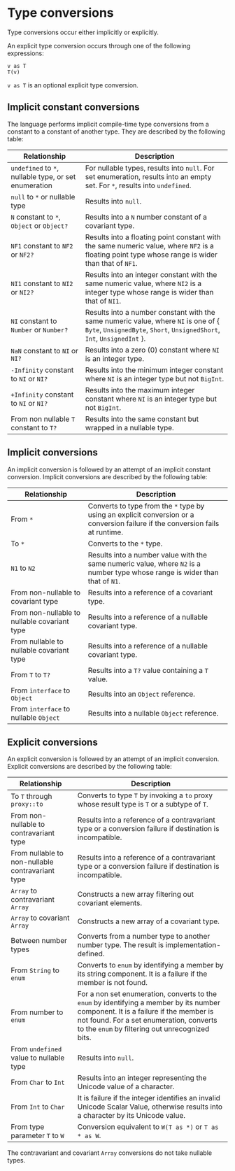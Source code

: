 # Type conversions

Type conversions occur either implicitly or explicitly.

An explicit type conversion occurs through one of the following expressions:

```
v as T
T(v)
```

`v as T` is an optional explicit type conversion.

## Implicit constant conversions

The language performs implicit compile-time type conversions from a constant to a constant of another type. They are described by the following table:

| Relationship | Description |
| ------------ | ----------- |
| `undefined` to `*`, nullable type, or set enumeration | For nullable types, results into `null`. For set enumeration, results into an empty set. For `*`, results into `undefined`. |
| `null` to `*` or nullable type | Results into `null`. |
| `N` constant to `*`, `Object` or `Object?` | Results into a `N` number constant of a covariant type. |
| `NF1` constant to `NF2` or `NF2?` | Results into a floating point constant with the same numeric value, where `NF2` is a floating point type whose range is wider than that of `NF1`. |
| `NI1` constant to `NI2` or `NI2?` | Results into an integer constant with the same numeric value, where `NI2` is a integer type whose range is wider than that of `NI1`. |
| `NI` constant to `Number` or `Number?` | Results into a number constant with the same numeric value, where `NI` is one of \{ `Byte`, `UnsignedByte`, `Short`, `UnsignedShort`, `Int`, `UnsignedInt` \}. |
| `NaN` constant to `NI` or `NI?` | Results into a zero (0) constant where `NI` is an integer type. |
| `-Infinity` constant to `NI` or `NI?` | Results into the minimum integer constant where `NI` is an integer type but not `BigInt`. |
| `+Infinity` constant to `NI` or `NI?` | Results into the maximum integer constant where `NI` is an integer type but not `BigInt`. |
| From non nullable `T` constant to `T?` | Results into the same constant but wrapped in a nullable type. |

## Implicit conversions

An implicit conversion is followed by an attempt of an implicit constant conversion. Implicit conversions are described by the following table:

| Relationship | Description |
| ------------ | ----------- |
| From `*` | Converts to type from the `*` type by using an explicit conversion or a conversion failure if the conversion fails at runtime. |
| To `*` | Converts to the `*` type. |
| `N1` to `N2` | Results into a number value with the same numeric value, where `N2` is a number type whose range is wider than that of `N1`. |
| From non-nullable to covariant type | Results into a reference of a covariant type. |
| From non-nullable to nullable covariant type | Results into a reference of a nullable covariant type. |
| From nullable to nullable covariant type | Results into a reference of a nullable covariant type. |
| From `T` to `T?` | Results into a `T?` value containing a `T` value. |
| From `ìnterface` to `Object` | Results into an `Object` reference. |
| From `ìnterface` to nullable `Object` | Results into a nullable `Object` reference. |

## Explicit conversions

An explicit conversion is followed by an attempt of an implicit conversion. Explicit conversions are described by the following table:

| Relationship | Description |
| ------------ | ----------- |
| To `T` through `proxy::to` | Converts to type `T` by invoking a `to` proxy whose result type is `T` or a subtype of `T`. |
| From non-nullable to contravariant type | Results into a reference of a contravariant type or a conversion failure if destination is incompatible. |
| From nullable to non-nullable contravariant type | Results into a reference of a contravariant type or a conversion failure if destination is incompatible. |
| `Array` to contravariant `Array` | Constructs a new array filtering out covariant elements. |
| `Array` to covariant `Array` | Constructs a new array of a covariant type. |
| Between number types | Converts from a number type to another number type. The result is implementation-defined. |
| From `String` to `enum` | Converts to `enum` by identifying a member by its string component. It is a failure if the member is not found. |
| From number to `enum` | For a non set enumeration, converts to the `enum` by identifying a member by its number component. It is a failure if the member is not found. For a set enumeration, converts to the `enum` by filtering out unrecognized bits. |
| From `undefined` value to nullable type | Results into `null`. |
| From `Char` to `Int` | Results into an integer representing the Unicode value of a character. |
| From `Int` to `Char` | It is failure if the integer identifies an invalid Unicode Scalar Value, otherwise results into a character by its Unicode value. |
| From type parameter `T` to `W` | Conversion equivalent to `W(T as *)` or `T as * as W`. |

The contravariant and covariant `Array` conversions do not take nullable types.